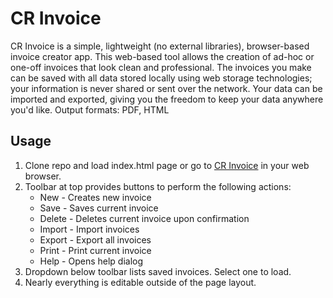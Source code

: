 # CR Invoice
CR Invoice is a simple, lightweight (no external libraries), browser-based invoice creator app. This web-based tool allows the creation of ad-hoc or one-off invoices that look clean and professional. The invoices you make can be saved with all data stored locally using web storage technologies; your information is never shared or sent over the network. Your data can be imported and exported, giving you the freedom to keep your data anywhere you'd like. Output formats: PDF, HTML

## Usage
1. Clone repo and load index.html page or go to [CR Invoice](https://cdr2.com/invoice/) in your web browser.
2. Toolbar at top provides buttons to perform the following actions:
   - New     - Creates new invoice
   - Save    - Saves current invoice
   - Delete  - Deletes current invoice upon confirmation
   - Import  - Import invoices
   - Export  - Export all invoices
   - Print   - Print current invoice
   - Help    - Opens help dialog
3. Dropdown below toolbar lists saved invoices. Select one to load.
4. Nearly everything is editable outside of the page layout. 
